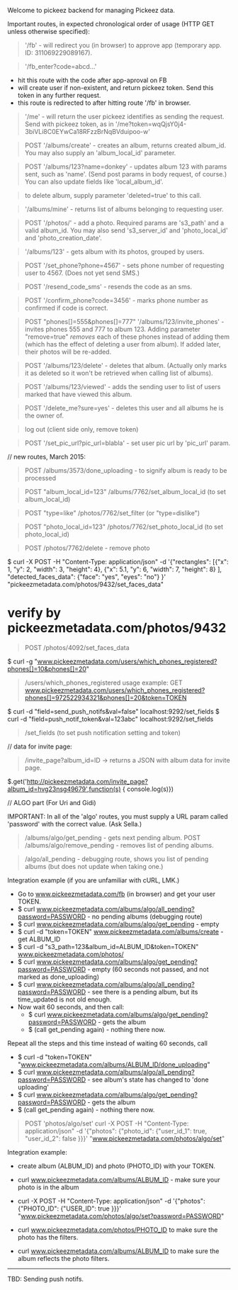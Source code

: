 Welcome to pickeez backend for managing Pickeez data. 

Important routes, in expected chronological order of usage (HTTP GET unless otherwise specified):

> '/fb' - will redirect you (in browser) to approve app (temporary app. ID: 311069229089167).

> '/fb_enter?code=abcd...' 
  - hit this route with the code after app-aproval on FB
  - will create user if non-existent, and return pickeez token. Send this token in any further request.
  - this route is redirected to after hitting route '/fb' in browser. 

> '/me' - will return the user pickeez identifies as sending the request. Send with pickeez token, as in '/me?token=wqQjsY0j4-3biVLi8C0EYwCa18RFzzBrNqBVduipoo-w'

> POST '/albums/create' - creates an album, returns created album_id. You may also supply an 'album_local_id' parameter.

> POST '/albums/123?name=donkey' - updates album 123 with params sent, such as 'name'. (Send post params in body request, of course.) You can also update fields like 'local_album_id'.

  > to delete album, supply parameter 'deleted=true' to this call. 

> '/albums/mine' - returns list of albums belonging to requesting user. 

> POST '/photos/' - add a photo. Required params are 's3_path' and a valid album_id. You may also send 's3_server_id' and 'photo_local_id' and 'photo_creation_date'.

> '/albums/123' - gets album with its photos, grouped by users.  

> POST '/set_phone?phone=4567' - sets phone number of requesting user to 4567. (Does not yet send SMS.)

> POST '/resend_code_sms' - resends the code as an sms. 

> POST '/confirm_phone?code=3456' - marks phone number as confirmed if code is correct.    

> POST "phones[]=555&phones[]=777" '/albums/123/invite_phones' - invites phones 555 and 777 to album 123. Adding parameter "remove=true" *removes* each of these phones instead of adding them (which has the effect of deleting a user from album). If added later, their photos will be re-added. 

> POST '/albums/123/delete' - deletes that album. (Actually only marks it as deleted so it won't be retrieved when calling list of albums). 

> POST '/albums/123/viewed' - adds the sending user to list of users marked that have viewed this album.

> POST '/delete_me?sure=yes' - deletes this user and all albums he is the owner of. 

> log out (client side only, remove token)

> POST '/set_pic_url?pic_url=blabla' - set user pic url by 'pic_url' param.

// new routes, March 2015:

> POST /albums/3573/done_uploading - to signify album is ready to be processed

> POST "album_local_id=123" /albums/7762/set_album_local_id (to set album_local_id)

> POST "type=like" /photos/7762/set_filter  (or "type=dislike")

> POST "photo_local_id=123" /photos/7762/set_photo_local_id (to set photo_local_id)

> POST /photos/7762/delete - remove photo

$ curl -X POST -H "Content-Type: application/json" -d '{"rectangles": [{"x": 1, "y": 2, "width": 3, "height": 4}, {"x": 5.1, "y": 6, "width": 7, "height": 8} ], "detected_faces_data": {"face": "yes", "eyes": "no"} }' "pickeezmetadata.com/photos/9432/set_faces_data"
  # verify by pickeezmetadata.com/photos/9432
> POST /photos/4092/set_faces_data

$ curl -g "www.pickeezmetadata.com/users/which_phones_registered?phones[]=10&phones[]=20"
> /users/which_phones_registered 
  > usage example: GET www.pickeezmetadata.com/users/which_phones_registered?phones[]=972522934321&phones[]=20&token=TOKEN

$ curl -d "field=send_push_notifs&val=false" localhost:9292/set_fields
$ curl -d "field=push_notif_token&val=123abc" localhost:9292/set_fields
> /set_fields (to set push notification setting and token)

// data for invite page:

> /invite_page?album_id=ID -> returns a JSON with album data for invite page. 

$.get('http://pickeezmetadata.com/invite_page?album_id=hvg23nsg49679',function(s) { console.log(s)})


// ALGO part (For Uri and Gidi)

IMPORTANT: In all of the 'algo' routes, you must supply a URL param called 'password' with the correct value. (Ask Sella.)

> /albums/algo/get_pending - gets next pending album. 
> POST /albums/algo/remove_pending - removes list of pending albums. 

> /algo/all_pending - debugging route, shows you list of pending albums (but does not update when taking one.)

Integration example (if you are unfamiliar with cURL, LMK.)

- Go to www.pickeezmetadata.com/fb (in browser) and get your user TOKEN. 
- $ curl www.pickeezmetadata.com/albums/algo/all_pending?password=PASSWORD - no pending albums (debugging route)
- $ curl www.pickeezmetadata.com/albums/algo/get_pending - empty
- $ curl -d "token=TOKEN" www.pickeezmetadata.com/albums/create - get ALBUM_ID
- $ curl -d "s3_path=123&album_id=ALBUM_ID&token=TOKEN" www.pickeezmetadata.com/photos/
- $ curl www.pickeezmetadata.com/albums/algo/get_pending?password=PASSWORD - empty (60 seconds not passed, and not marked as done_uploading)
- $ curl www.pickeezmetadata.com/albums/algo/all_pending?password=PASSWORD - see there is a pending album, but its time_updated is not old enough.
- Now wait 60 seconds, and then call:
  - $ curl www.pickeezmetadata.com/albums/algo/get_pending?password=PASSWORD - gets the album
  - $ (call get_pending again) - nothing there now.

Repeat all the steps and this time instead of waiting 60 seconds, call

- $ curl -d "token=TOKEN" "www.pickeezmetadata.com/albums/ALBUM_ID/done_uploading"
- $ curl www.pickeezmetadata.com/albums/algo/all_pending?password=PASSWORD - see album's state has changed to 'done uploading'
- $ curl www.pickeezmetadata.com/albums/algo/get_pending?password=PASSWORD - gets the album
- $ (call get_pending again) - nothing there now. 

> POST 'photos/algo/set'
  > curl -X POST -H "Content-Type: application/json" -d '{"photos": {"photo_id": {"user_id_1": true, "user_id_2": false }}}' "www.pickeezmetadata.com/photos/algo/set"

Integration example:

- create album (ALBUM_ID) and photo (PHOTO_ID) with your TOKEN.

- curl www.pickeezmetadata.com/albums/ALBUM_ID - make sure your photo is in the album
- curl -X POST -H "Content-Type: application/json" -d '{"photos": {"PHOTO_ID": {"USER_ID": true }}}' "www.pickeezmetadata.com/photos/algo/set?password=PASSWORD"
- curl www.pickeezmetadata.com/photos/PHOTO_ID to make sure the photo has the filters.
- curl www.pickeezmetadata.com/albums/ALBUM_ID to make sure the album reflects the photo filters. 

******

TBD: Sending push notifs.